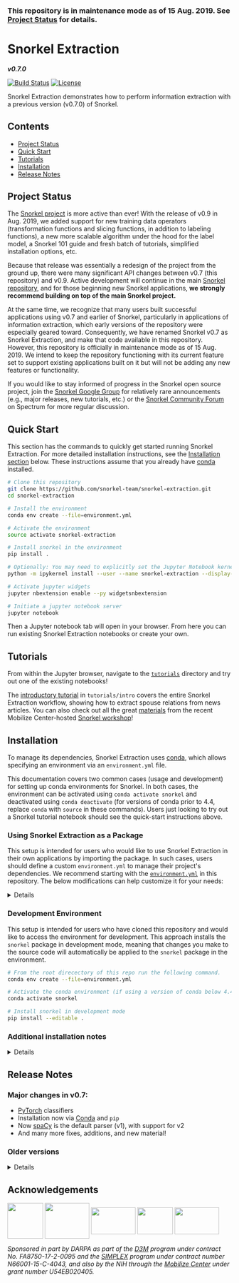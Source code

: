 ### This repository is in maintenance mode as of 15 Aug. 2019. See [Project Status](#project-status) for details.

# Snorkel Extraction

**_v0.7.0_**

[![Build Status](https://travis-ci.org/snorkel-team/snorkel-extraction.svg?branch=master)](https://travis-ci.com/snorkel-team/snorkel-extraction)
[![License](https://img.shields.io/badge/License-Apache%202.0-blue.svg)](https://opensource.org/licenses/Apache-2.0)

Snorkel Extraction demonstrates how to perform information extraction with a previous version (v0.7.0) of Snorkel.


## Contents
* [Project Status](#project-status)
* [Quick Start](#quick-start)
* [Tutorials](#tutorials)
* [Installation](#installation)
* [Release Notes](#release-notes)


## Project Status
The [Snorkel project](http://snorkel.org) is more active than ever!
With the release of v0.9 in Aug. 2019, we added support for new training data operators (transformation functions and slicing functions, in addition to labeling functions), a new more scalable algorithm under the hood for the label model, a Snorkel 101 guide and fresh batch of tutorials, simplified installation options, etc.

Because that release was essentially a redesign of the project from the ground up, there were many significant API changes between v0.7 (this repository) and v0.9.
Active development will continue in the main [Snorkel repository](https://github.com/snorkel-team/snorkel), and for those beginning new Snorkel applications, **we strongly recommend building on top of the main Snorkel project.**

At the same time, we recognize that many users built successful applications using v0.7 and earlier of Snorkel, particularly in applications of information extraction, which early versions of the repository were especially geared toward.
Consequently, we have renamed Snorkel v0.7 as Snorkel Extraction, and make that code available in this repository. 
However, this repository is officially in maintenance mode as of 15 Aug. 2019.
We intend to keep the repository functioning with its current feature set to support existing applications built on it but will not be adding any new features or functionality.

If you would like to stay informed of progress in the Snorkel open source project, join the [Snorkel Google Group](https://groups.google.com/forum/#!forum/snorkel-ml) for relatively rare announcements (e.g., major releases, new tutorials, etc.) or the [Snorkel Community Forum](https://spectrum.chat/snorkel?tab=posts) on Spectrum for more regular discussion.

## Quick Start

This section has the commands to quickly get started running Snorkel Extraction.
For more detailed installation instructions, see the [Installation section](#installation) below.
These instructions assume that you already have [conda](https://conda.io/) installed.

```sh
# Clone this repository
git clone https://github.com/snorkel-team/snorkel-extraction.git
cd snorkel-extraction

# Install the environment
conda env create --file=environment.yml

# Activate the environment
source activate snorkel-extraction

# Install snorkel in the environment
pip install .

# Optionally: You may need to explicitly set the Jupyter Notebook kernel
python -m ipykernel install --user --name snorkel-extraction --display-name "Python (snorkel-extraction)"

# Activate jupyter widgets
jupyter nbextension enable --py widgetsnbextension

# Initiate a jupyter notebook server
jupyter notebook
```

Then a Jupyter notebook tab will open in your browser. 
From here you can run existing Snorkel Extraction notebooks or create your own.

## Tutorials

From within the Jupyter browser, navigate to the [`tutorials`](tutorials) directory and try out one of the existing notebooks!

The [introductory tutorial](tutorials/intro) in `tutorials/intro` covers the entire Snorkel Extraction workflow, showing how to extract spouse relations from news articles.
You can also check out all the great [materials](https://simtk.org/frs/?group_id=1263) from the recent Mobilize Center-hosted [Snorkel workshop](http://mobilize.stanford.edu/events/snorkelworkshop2017/)!

## Installation

To manage its dependencies, Snorkel Extraction uses [conda](https://conda.io/), which allows specifying an environment via an `environment.yml` file.

This documentation covers two common cases (usage and development) for setting up conda environments for Snorkel.
In both cases, the environment can be activated using `conda activate snorkel` and deactivated using `conda deactivate`
(for versions of conda prior to 4.4, replace `conda` with `source` in these commands).
Users just looking to try out a Snorkel tutorial notebook should see the quick-start instructions above.

### Using Snorkel Extraction as a Package

This setup is intended for users who would like to use Snorkel Extraction in their own applications by importing the package.
In such cases, users should define a custom `environment.yml` to manage their project's dependencies.
We recommend starting with the [`environment.yml`](environment.yml) in this repository.
The below modifications can help customize it for your needs:

<details>

1. Specifying versions for the listed packages, such as changing `python` to `python=3.6.5`.
Versioned specification of your environment is critical to reproducibility and ensuring dependency updates do not break your pipeline.
When first setting your package versions, you likely want to start with the latest versions available on the [conda-forge](https://anaconda.org/conda-forge/) channel, unless you have a reason to do otherwise.
2. Adding other packages to your environment as required by your use case.
Consider maintaining alphabetical sorting of packages in `environment.yml` to assist with maintainability.
In addition, we recommend installing packages via pip, only if they are not available in the conda-forge channel.
3. Add the `snorkel` package installation to your `environment.yml`, under the `- pip` section.
Of course, we suggest versioning snorkel, which you can do via a release number or commit hash (to access more bleeding edge functionality)
  ```yml
    # Versioned via release tag
    - git+https://github.com/snorkel-team/snorkel-extraction@v0.7.0
    # Versioned via commit hash (commit hash below is fake to ensure you change it)
    - git+https://github.com/snorkel-team/snorkel-extraction@7eb7076f70078c06bef9752f22acf92fd86e616a
  ```
Finally, consider versioning the `numbskull` and `treedlib` pip dependencies by changing `master` to their latest commit hash on GitHub.

</details>

### Development Environment

This setup is intended for users who have cloned this repository and would like to access the environment for development.
This approach installs the `snorkel` package in development mode, meaning that changes you make to the source code will automatically be applied to the `snorkel` package in the environment.

```sh
# From the root direcectory of this repo run the following command.
conda env create --file=environment.yml

# Activate the conda environment (if using a version of conda below 4.4, use "source" instead of "conda")
conda activate snorkel

# Install snorkel in development mode
pip install --editable .
```

### Additional installation notes

<details>

Snorkel can be installed directly from its GitHub repository via:

```
# WARNING: read installation section before running this command! This command
# does not install any dependencies. It installs the latest master version but
# you can change master to tag or commit
pip install git+https://github.com/snorkel-team/snorkel-extraction@master
```

_Note: Currently the `Viewer` is supported on the following versions:_
* `jupyter`: 4.1
* `jupyter notebook`: 4.2

</details>

## Release Notes

### Major changes in v0.7:
* [PyTorch](https://pytorch.org/) classifiers
* Installation now via [Conda](https://conda.io/) and `pip`
* Now [spaCy](https://spacy.io/) is the default parser (v1), with support for v2
* And many more fixes, additions, and new material!

### Older versions

<details>

### Major changes in v0.6:

* Support for categorical classification, including "dynamically-scoped" or _blocked_ categoricals (see [tutorial](tutorials/advanced/Categorical_Classes.ipynb))
* Support for structure learning (see [tutorial](tutorials/advanced/Structure_Learning.ipynb), ICML 2017 paper)
* Support for labeled data in generative model
* Refactor of TensorFlow bindings; fixes grid search and model saving / reloading issues (see `snorkel/learning`)
* New, simplified Intro tutorial ([here](tutorials/intro))
* Refactored parser class and support for [spaCy](https://spacy.io/) as new parser
* Support for easy use of the [BRAT annotation tool](http://brat.nlplab.org/) (see [tutorial](tutorials/advanced/BRAT_Annotations.ipynb))
* Initial Spark integration, for scale out of LF application (see [tutorial](tutorials/snark/Snark%20Tutorial.ipynb))
* Tutorial on using crowdsourced data [here](tutorials/crowdsourcing/Crowdsourced_Sentiment_Analysis.ipynb)
* Integration with [Apache Tika](http://tika.apache.org/) via the [Tika Python](http://github.com/chrismattmann/tika-python.git) binding.
* And many more fixes, additions, and new material!

</details>

## Acknowledgements
<img src="figs/darpa.JPG" width="80" height="80" align="middle" /> <img src="figs/ONR.jpg" width="100" height="80" align="middle" /> <img src="figs/moore_logo.png" width="100" height="60" align="middle" /> <img src="figs/nih_logo.png" width="80" height="60" align="middle" /> <img src="figs/mobilize_logo.png" width="100" height="60" align="middle" />

*Sponsored in part by DARPA as part of the [D3M](https://www.darpa.mil/program/data-driven-discovery-of-models) program under contract No. FA8750-17-2-0095 and the [SIMPLEX](http://www.darpa.mil/program/simplifying-complexity-in-scientific-discovery) program under contract number N66001-15-C-4043, and also by the NIH through the [Mobilize Center](http://mobilize.stanford.edu/) under grant number U54EB020405.*
